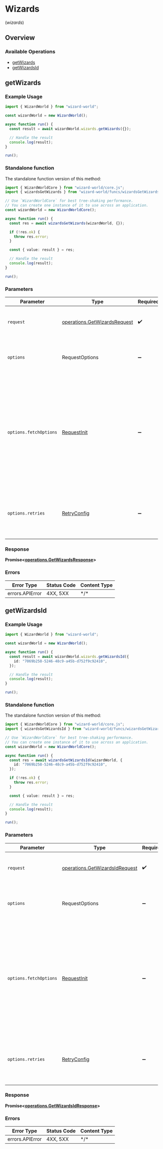 # Wizards
(*wizards*)

## Overview

### Available Operations

* [getWizards](#getwizards)
* [getWizardsId](#getwizardsid)

## getWizards

### Example Usage

```typescript
import { WizardWorld } from "wizard-world";

const wizardWorld = new WizardWorld();

async function run() {
  const result = await wizardWorld.wizards.getWizards({});

  // Handle the result
  console.log(result);
}

run();
```

### Standalone function

The standalone function version of this method:

```typescript
import { WizardWorldCore } from "wizard-world/core.js";
import { wizardsGetWizards } from "wizard-world/funcs/wizardsGetWizards.js";

// Use `WizardWorldCore` for best tree-shaking performance.
// You can create one instance of it to use across an application.
const wizardWorld = new WizardWorldCore();

async function run() {
  const res = await wizardsGetWizards(wizardWorld, {});

  if (!res.ok) {
    throw res.error;
  }

  const { value: result } = res;

  // Handle the result
  console.log(result);
}

run();
```

### Parameters

| Parameter                                                                                                                                                                      | Type                                                                                                                                                                           | Required                                                                                                                                                                       | Description                                                                                                                                                                    |
| ------------------------------------------------------------------------------------------------------------------------------------------------------------------------------ | ------------------------------------------------------------------------------------------------------------------------------------------------------------------------------ | ------------------------------------------------------------------------------------------------------------------------------------------------------------------------------ | ------------------------------------------------------------------------------------------------------------------------------------------------------------------------------ |
| `request`                                                                                                                                                                      | [operations.GetWizardsRequest](../../models/operations/getwizardsrequest.md)                                                                                                   | :heavy_check_mark:                                                                                                                                                             | The request object to use for the request.                                                                                                                                     |
| `options`                                                                                                                                                                      | RequestOptions                                                                                                                                                                 | :heavy_minus_sign:                                                                                                                                                             | Used to set various options for making HTTP requests.                                                                                                                          |
| `options.fetchOptions`                                                                                                                                                         | [RequestInit](https://developer.mozilla.org/en-US/docs/Web/API/Request/Request#options)                                                                                        | :heavy_minus_sign:                                                                                                                                                             | Options that are passed to the underlying HTTP request. This can be used to inject extra headers for examples. All `Request` options, except `method` and `body`, are allowed. |
| `options.retries`                                                                                                                                                              | [RetryConfig](../../lib/utils/retryconfig.md)                                                                                                                                  | :heavy_minus_sign:                                                                                                                                                             | Enables retrying HTTP requests under certain failure conditions.                                                                                                               |

### Response

**Promise\<[operations.GetWizardsResponse](../../models/operations/getwizardsresponse.md)\>**

### Errors

| Error Type      | Status Code     | Content Type    |
| --------------- | --------------- | --------------- |
| errors.APIError | 4XX, 5XX        | \*/\*           |

## getWizardsId

### Example Usage

```typescript
import { WizardWorld } from "wizard-world";

const wizardWorld = new WizardWorld();

async function run() {
  const result = await wizardWorld.wizards.getWizardsId({
    id: "7069b258-5246-48c9-a45b-d752f9c92410",
  });

  // Handle the result
  console.log(result);
}

run();
```

### Standalone function

The standalone function version of this method:

```typescript
import { WizardWorldCore } from "wizard-world/core.js";
import { wizardsGetWizardsId } from "wizard-world/funcs/wizardsGetWizardsId.js";

// Use `WizardWorldCore` for best tree-shaking performance.
// You can create one instance of it to use across an application.
const wizardWorld = new WizardWorldCore();

async function run() {
  const res = await wizardsGetWizardsId(wizardWorld, {
    id: "7069b258-5246-48c9-a45b-d752f9c92410",
  });

  if (!res.ok) {
    throw res.error;
  }

  const { value: result } = res;

  // Handle the result
  console.log(result);
}

run();
```

### Parameters

| Parameter                                                                                                                                                                      | Type                                                                                                                                                                           | Required                                                                                                                                                                       | Description                                                                                                                                                                    |
| ------------------------------------------------------------------------------------------------------------------------------------------------------------------------------ | ------------------------------------------------------------------------------------------------------------------------------------------------------------------------------ | ------------------------------------------------------------------------------------------------------------------------------------------------------------------------------ | ------------------------------------------------------------------------------------------------------------------------------------------------------------------------------ |
| `request`                                                                                                                                                                      | [operations.GetWizardsIdRequest](../../models/operations/getwizardsidrequest.md)                                                                                               | :heavy_check_mark:                                                                                                                                                             | The request object to use for the request.                                                                                                                                     |
| `options`                                                                                                                                                                      | RequestOptions                                                                                                                                                                 | :heavy_minus_sign:                                                                                                                                                             | Used to set various options for making HTTP requests.                                                                                                                          |
| `options.fetchOptions`                                                                                                                                                         | [RequestInit](https://developer.mozilla.org/en-US/docs/Web/API/Request/Request#options)                                                                                        | :heavy_minus_sign:                                                                                                                                                             | Options that are passed to the underlying HTTP request. This can be used to inject extra headers for examples. All `Request` options, except `method` and `body`, are allowed. |
| `options.retries`                                                                                                                                                              | [RetryConfig](../../lib/utils/retryconfig.md)                                                                                                                                  | :heavy_minus_sign:                                                                                                                                                             | Enables retrying HTTP requests under certain failure conditions.                                                                                                               |

### Response

**Promise\<[operations.GetWizardsIdResponse](../../models/operations/getwizardsidresponse.md)\>**

### Errors

| Error Type      | Status Code     | Content Type    |
| --------------- | --------------- | --------------- |
| errors.APIError | 4XX, 5XX        | \*/\*           |